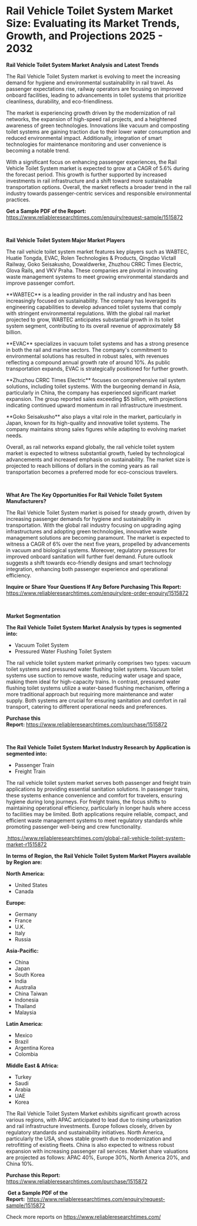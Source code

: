 <p><h1>Rail Vehicle Toilet System Market Size: Evaluating its Market Trends, Growth, and Projections 2025 - 2032</h1></p><p><strong>Rail Vehicle Toilet System Market Analysis and Latest Trends</strong></p>
<p><p>The Rail Vehicle Toilet System market is evolving to meet the increasing demand for hygiene and environmental sustainability in rail travel. As passenger expectations rise, railway operators are focusing on improved onboard facilities, leading to advancements in toilet systems that prioritize cleanliness, durability, and eco-friendliness. </p><p>The market is experiencing growth driven by the modernization of rail networks, the expansion of high-speed rail projects, and a heightened awareness of green technologies. Innovations like vacuum and composting toilet systems are gaining traction due to their lower water consumption and reduced environmental impact. Additionally, integration of smart technologies for maintenance monitoring and user convenience is becoming a notable trend.</p><p>With a significant focus on enhancing passenger experiences, the Rail Vehicle Toilet System market is expected to grow at a CAGR of 5.6% during the forecast period. This growth is further supported by increased investments in rail infrastructure and a shift toward more sustainable transportation options. Overall, the market reflects a broader trend in the rail industry towards passenger-centric services and responsible environmental practices.</p></p>
<p><strong>Get a Sample PDF of the Report:&nbsp;</strong> <a href="https://www.reliableresearchtimes.com/enquiry/request-sample/1515872?utm_campaign=2934&utm_medium=2&utm_source=Github&utm_content=ia&utm_term=29032025&utm_id=rail-vehicle-toilet-system">https://www.reliableresearchtimes.com/enquiry/request-sample/1515872</a></p>
<p>&nbsp;</p>
<p><strong>Rail Vehicle Toilet System Major Market Players</strong></p>
<p><p>The rail vehicle toilet system market features key players such as WABTEC, Huatie Tongda, EVAC, Rolen Technologies & Products, Qingdao Victall Railway, Goko Seisakusho, Dowaldwerke, Zhuzhou CRRC Times Electric, Glova Rails, and VKV Praha. These companies are pivotal in innovating waste management systems to meet growing environmental standards and improve passenger comfort.</p><p>**WABTEC** is a leading provider in the rail industry and has been increasingly focused on sustainability. The company has leveraged its engineering capabilities to develop advanced toilet systems that comply with stringent environmental regulations. With the global rail market projected to grow, WABTEC anticipates substantial growth in its toilet system segment, contributing to its overall revenue of approximately $8 billion.</p><p>**EVAC** specializes in vacuum toilet systems and has a strong presence in both the rail and marine sectors. The company's commitment to environmental solutions has resulted in robust sales, with revenues reflecting a compound annual growth rate of around 10%. As public transportation expands, EVAC is strategically positioned for further growth.</p><p>**Zhuzhou CRRC Times Electric** focuses on comprehensive rail system solutions, including toilet systems. With the burgeoning demand in Asia, particularly in China, the company has experienced significant market expansion. The group reported sales exceeding $5 billion, with projections indicating continued upward momentum in rail infrastructure investment.</p><p>**Goko Seisakusho** also plays a vital role in the market, particularly in Japan, known for its high-quality and innovative toilet systems. The company maintains strong sales figures while adapting to evolving market needs.</p><p>Overall, as rail networks expand globally, the rail vehicle toilet system market is expected to witness substantial growth, fueled by technological advancements and increased emphasis on sustainability. The market size is projected to reach billions of dollars in the coming years as rail transportation becomes a preferred mode for eco-conscious travelers.</p></p>
<p>&nbsp;</p>
<p><strong>What Are The Key Opportunities For Rail Vehicle Toilet System Manufacturers?</strong></p>
<p><p>The Rail Vehicle Toilet System market is poised for steady growth, driven by increasing passenger demands for hygiene and sustainability in transportation. With the global rail industry focusing on upgrading aging infrastructures and adopting green technologies, innovative waste management solutions are becoming paramount. The market is expected to witness a CAGR of 6% over the next five years, propelled by advancements in vacuum and biological systems. Moreover, regulatory pressures for improved onboard sanitation will further fuel demand. Future outlook suggests a shift towards eco-friendly designs and smart technology integration, enhancing both passenger experience and operational efficiency.</p></p>
<p><strong>Inquire or Share Your Questions If Any Before Purchasing This Report:</strong> <a href="https://www.reliableresearchtimes.com/enquiry/pre-order-enquiry/1515872?utm_campaign=2934&utm_medium=2&utm_source=Github&utm_content=ia&utm_term=29032025&utm_id=rail-vehicle-toilet-system">https://www.reliableresearchtimes.com/enquiry/pre-order-enquiry/1515872</a></p>
<p>&nbsp;</p>
<p><strong>Market Segmentation</strong></p>
<p><strong>The Rail Vehicle Toilet System Market Analysis by types is segmented into:</strong></p>
<p><ul><li>Vacuum Toilet System</li><li>Pressured Water Flushing Toilet System</li></ul></p>
<p><p>The rail vehicle toilet system market primarily comprises two types: vacuum toilet systems and pressured water flushing toilet systems. Vacuum toilet systems use suction to remove waste, reducing water usage and space, making them ideal for high-capacity trains. In contrast, pressured water flushing toilet systems utilize a water-based flushing mechanism, offering a more traditional approach but requiring more maintenance and water supply. Both systems are crucial for ensuring sanitation and comfort in rail transport, catering to different operational needs and preferences.</p></p>
<p><strong>Purchase this Report:&nbsp;</strong><a href="https://www.reliableresearchtimes.com/purchase/1515872?utm_campaign=2934&utm_medium=2&utm_source=Github&utm_content=ia&utm_term=29032025&utm_id=rail-vehicle-toilet-system">https://www.reliableresearchtimes.com/purchase/1515872</a></p>
<p>&nbsp;</p>
<p><strong>The Rail Vehicle Toilet System Market Industry Research by Application is segmented into:</strong></p>
<p><ul><li>Passenger Train</li><li>Freight Train</li></ul></p>
<p><p>The rail vehicle toilet system market serves both passenger and freight train applications by providing essential sanitation solutions. In passenger trains, these systems enhance convenience and comfort for travelers, ensuring hygiene during long journeys. For freight trains, the focus shifts to maintaining operational efficiency, particularly in longer hauls where access to facilities may be limited. Both applications require reliable, compact, and efficient waste management systems to meet regulatory standards while promoting passenger well-being and crew functionality.</p></p>
<p><a href="https://www.reliableresearchtimes.com/global-rail-vehicle-toilet-system-market-r1515872?utm_campaign=2934&utm_medium=2&utm_source=Github&utm_content=ia&utm_term=29032025&utm_id=rail-vehicle-toilet-system">&nbsp;https://www.reliableresearchtimes.com/global-rail-vehicle-toilet-system-market-r1515872</a></p>
<p><strong>In terms of Region, the Rail Vehicle Toilet System Market Players available by Region are:</strong></p>
<p>
    <p> <strong> North America: </strong>
        <ul>
            <li>United States</li>
            <li>Canada</li>
        </ul>
        </p> 
    <p> <strong> Europe: </strong>
        <ul>
            <li>Germany</li>
            <li>France</li>
            <li>U.K.</li>
            <li>Italy</li>
            <li>Russia</li>
        </ul>
        </p> 
    <p> <strong> Asia-Pacific: </strong>
        <ul>
            <li>China</li>
            <li>Japan</li>
            <li>South Korea</li>
            <li>India</li>
            <li>Australia</li>
            <li>China Taiwan</li>
            <li>Indonesia</li>
            <li>Thailand</li>
            <li>Malaysia</li>
        </ul>
        </p> 
    <p> <strong> Latin America: </strong>
        <ul>
            <li>Mexico</li>
            <li>Brazil</li>
            <li>Argentina Korea</li>
            <li>Colombia</li>
        </ul>
        </p> 
    <p> <strong> Middle East & Africa: </strong>
        <ul>
            <li>Turkey</li>
            <li>Saudi</li>
            <li>Arabia</li>
            <li>UAE</li>
            <li>Korea</li>
        </ul>
    </p>
    </p>
<p><p>The Rail Vehicle Toilet System Market exhibits significant growth across various regions, with APAC anticipated to lead due to rising urbanization and rail infrastructure investments. Europe follows closely, driven by regulatory standards and sustainability initiatives. North America, particularly the USA, shows stable growth due to modernization and retrofitting of existing fleets. China is also expected to witness robust expansion with increasing passenger rail services. Market share valuations are projected as follows: APAC 40%, Europe 30%, North America 20%, and China 10%.</p></p>
<p><strong>Purchase this Report: </strong><a href="https://www.reliableresearchtimes.com/purchase/1515872?utm_campaign=2934&utm_medium=2&utm_source=Github&utm_content=ia&utm_term=29032025&utm_id=rail-vehicle-toilet-system">https://www.reliableresearchtimes.com/purchase/1515872</a></p>
<p>&nbsp;<strong>Get a Sample PDF of the Report:&nbsp;&nbsp;</strong><a href="https://www.reliableresearchtimes.com/enquiry/request-sample/1515872?utm_campaign=2934&utm_medium=2&utm_source=Github&utm_content=ia&utm_term=29032025&utm_id=rail-vehicle-toilet-system">https://www.reliableresearchtimes.com/enquiry/request-sample/1515872</a></p>
<p><strong></strong></p>
<p>Check more reports on <a href="https://www.reliableresearchtimes.com/?utm_campaign=2934&utm_medium=2&utm_source=Github&utm_content=ia&utm_term=29032025&utm_id=rail-vehicle-toilet-system">https://www.reliableresearchtimes.com/</a></p>
